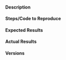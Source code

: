 <!--
Please file an issue for bug reports (label as `bug`), usage questions (label as `question`), feature requests (label as `feature request`), to notify us about upcoming contributions and any other topic that you think may be important discussing with us.
-->

<!-- Instructions For Filing a Bug: https://github.com/automl/SMAC3/blob/master/CONTRIBUTING.md -->

#### Description
<!-- Example: error: argument --initial-incumbent/--initial_incumbent: invalid choice: 'sobol' -->

#### Steps/Code to Reproduce
<!--
Example:
```
from smac.facade.func_facade import fmin_smac

def rosenbrock_2d(x):
    x1 = x[0]
    x2 = x[1]

    val = 100. * (x2 - x1 ** 2.) ** 2. + (1 - x1) ** 2.
    return val

x, cost, _ = fmin_smac(func=rosenbrock_2d,
                       x0=[-3, -4],
                       bounds=[(-5, 5), (-5, 5)],
                       maxfun=325,
                       scenario_args={"initial_incumbent": "sobol"},
                       rng=3)
```
If the code is too long, feel free to put it in a public gist and link
it in the issue: https://gist.github.com
-->

#### Expected Results
<!-- Example: No error is thrown. Please paste or describe the expected results.-->

#### Actual Results
<!-- Please paste or specifically describe the actual output or traceback. -->

#### Versions
<!--
Please run the following snippet and paste the output below.
`import smac; print(smac.__version__)`
-->

<!-- Thanks for contributing! -->
